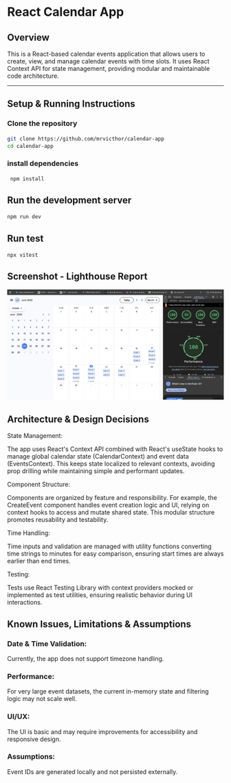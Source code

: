 # React Calendar App

## Overview

This is a React-based calendar events application that allows users to create, view, and manage calendar events with time slots. It uses React Context API for state management, providing modular and maintainable code architecture.

---

## Setup & Running Instructions

### Clone the repository

```sh
git clone https://github.com/mrvicthor/calendar-app
cd calendar-app
```

### install dependencies

```sh
 npm install
```

## Run the development server

```sh
npm run dev
```

## Run test

```sh
npx vitest
```

## Screenshot - Lighthouse Report

![](./lighthouse-report.png)

## Architecture & Design Decisions

State Management:

The app uses React's Context API combined with React's useState hooks to manage global calendar state (CalendarContext) and event data (EventsContext). This keeps state localized to relevant contexts, avoiding prop drilling while maintaining simple and performant updates.

Component Structure:

Components are organized by feature and responsibility. For example, the CreateEvent component handles event creation logic and UI, relying on context hooks to access and mutate shared state. This modular structure promotes reusability and testability.

Time Handling:

Time inputs and validation are managed with utility functions converting time strings to minutes for easy comparison, ensuring start times are always earlier than end times.

Testing:

Tests use React Testing Library with context providers mocked or implemented as test utilities, ensuring realistic behavior during UI interactions.

## Known Issues, Limitations & Assumptions

### Date & Time Validation:

Currently, the app does not support timezone handling.

### Performance:

For very large event datasets, the current in-memory state and filtering logic may not scale well.

### UI/UX:

The UI is basic and may require improvements for accessibility and responsive design.

### Assumptions:

Event IDs are generated locally and not persisted externally.
